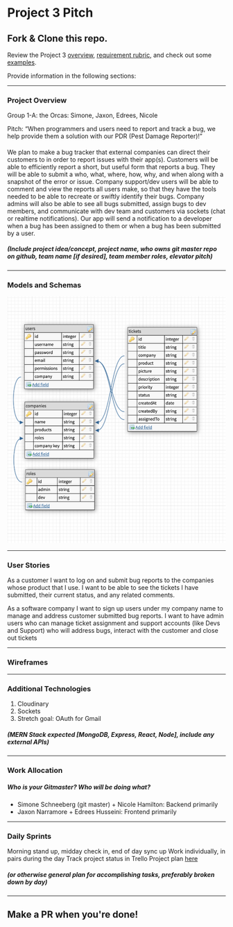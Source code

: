 # Project 3 Pitch

## Fork & Clone this repo.

Review the Project 3 [overview](https://romebell.gitbook.io/sei-1019/projects/project-3), [requirement rubric](https://github.com/SEI-ATL/UNIT_3/projects/3), and check out some [examples](https://romebell.gitbook.io/sei-1019/projects/past-projects/project3#project-3-group).

Provide information in the following sections:

---

### Project Overview

Group 1-A: the Orcas: Simone, Jaxon, Edrees, Nicole

Pitch:
“When programmers and users need to report and track a bug, we help provide them a solution with our PDR (Pest Damage Reporter)!”

####

We plan to make a bug tracker that external companies can direct their customers to in order to report issues with their app(s). Customers will be able to efficiently report a short, but useful form that reports a bug. They will be able to submit a who, what, where, how, why, and when along with a snapshot of the error or issue. Company support/dev users will be able to comment and view the reports all users make, so that they have the tools needed to be able to recreate or swiftly identify their bugs. Company admins will also be able to see all bugs submitted, assign bugs to dev members, and communicate with dev team and customers via sockets (chat or realtime notifications). Our app will send a notification to a developer when a bug has been assigned to them or when a bug has been submitted by a user.

##### (Include project idea/concept, project name, who owns git master repo on github, team name [if desired], team member roles, elevator pitch)

---

### Models and Schemas

![ERD](erd.png)

---

### User Stories

As a customer I want to log on and submit bug reports to the companies whose product that I use. I want to be able to see the tickets I have submitted, their current status, and any related comments.

As a software company I want to sign up users under my company name to manage and address customer submitted bug reports. I want to have admin users who can manage ticket assignment and support accounts (like Devs and Support) who will address bugs, interact with the customer and close out tickets

---

### Wireframes

---

### Additional Technologies

1. Cloudinary
2. Sockets
3. Stretch goal: OAuth for Gmail

##### (MERN Stack expected [MongoDB, Express, React, Node], include any external APIs)

---

### Work Allocation

##### Who is your Gitmaster? Who will be doing what?

-   Simone Schneeberg (git master) + Nicole Hamilton: Backend primarily
-   Jaxon Narramore + Edrees Husseini: Frontend primarily

---

### Daily Sprints

Morning stand up, midday check in, end of day sync up
Work individually, in pairs during the day
Track project status in Trello
Project plan [here](https://docs.google.com/spreadsheets/d/1-onGGf6U8rY8scSbiRc9HUzSSMUltCINBUMw32UQR7g/edit?usp=sharing)

##### (or otherwise general plan for accomplishing tasks, preferably broken down by day)

---

## Make a PR when you're done!
